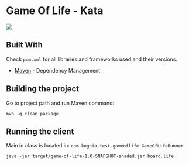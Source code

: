 # Game Of Life - Kata
![](https://github.com/RogerSolerV/game-of-life-kata/workflows/JavaMavenCI/badge.svg)

## Built With
Check `pom.xml` for all libraries and frameworks used and their versions.
* [Maven](https://maven.apache.org/) - Dependency Management

## Building the project
Go to project path and run Maven command:
```
mvn -q clean package
```

## Running the client
Main in class is located in: `com.kognia.test.gameoflife.GameOfLifeRunner`
```
java -jar target/game-of-life-1.0-SNAPSHOT-shaded.jar board.life
```
